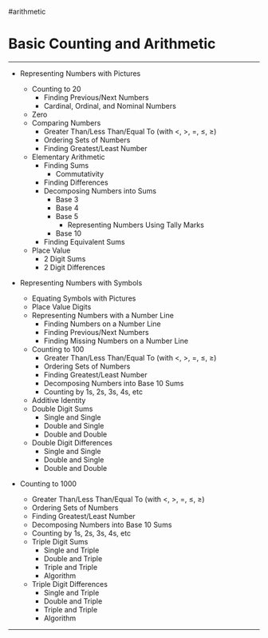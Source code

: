 #arithmetic

# Basic Counting and Arithmetic

---
- Representing Numbers with Pictures
	- Counting to 20
		- Finding Previous/Next Numbers
		- Cardinal, Ordinal, and Nominal Numbers
	- Zero
	- Comparing Numbers
		- Greater Than/Less Than/Equal To (with \<, \>, \=, ≤, ≥)
		- Ordering Sets of Numbers
		- Finding Greatest/Least Number
	- Elementary Arithmetic
		- Finding Sums
			- Commutativity
		- Finding Differences
		- Decomposing Numbers into Sums
			- Base 3
			- Base 4
			- Base 5
				- Representing Numbers Using Tally Marks
			- Base 10
		- Finding Equivalent Sums
	- Place Value
		- 2 Digit Sums
		- 2 Digit Differences

- Representing Numbers with Symbols
	- Equating Symbols with Pictures
	- Place Value Digits
	- Representing Numbers with a Number Line
		- Finding Numbers on a Number Line
		- Finding Previous/Next Numbers
		- Finding Missing Numbers on a Number Line
	- Counting to 100
		- Greater Than/Less Than/Equal To (with \<, \>, \=, ≤, ≥)
		- Ordering Sets of Numbers
		- Finding Greatest/Least Number
		- Decomposing Numbers into Base 10 Sums
		- Counting by 1s, 2s, 3s, 4s, etc
	- Additive Identity
	- Double Digit Sums
		- Single and Single
		- Double and Single
		- Double and Double
	- Double Digit Differences
		- Single and Single
		- Double and Single
		- Double and Double

- Counting to 1000
	-   Greater Than/Less Than/Equal To (with <, \>, \=, ≤, ≥)
    -   Ordering Sets of Numbers
    -   Finding Greatest/Least Number
    -   Decomposing Numbers into Base 10 Sums
	-   Counting by 1s, 2s, 3s, 4s, etc
	- Triple Digit Sums
		- Single and Triple
		- Double and Triple
		- Triple and Triple
		- Algorithm
	- Triple Digit Differences
		- Single and Triple
		- Double and Triple
		- Triple and Triple
		- Algorithm
---